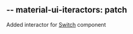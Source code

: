 --
material-ui-iteractors: patch
--

Added interactor for [Switch](https://material-ui.com/components/switches/) component
